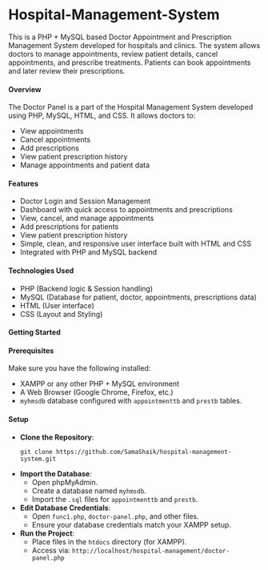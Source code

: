 # Hospital-Management-System
This is a PHP + MySQL based Doctor Appointment and Prescription Management System developed for hospitals and clinics. The system allows doctors to manage appointments, review patient details, cancel appointments, and prescribe treatments. Patients can book appointments and later review their prescriptions.

#### **Overview**
The Doctor Panel is a part of the Hospital Management System developed using PHP, MySQL, HTML, and CSS. It allows doctors to:
- View appointments
- Cancel appointments
- Add prescriptions
- View patient prescription history
- Manage appointments and patient data

#### **Features**
- Doctor Login and Session Management
- Dashboard with quick access to appointments and prescriptions
- View, cancel, and manage appointments
- Add prescriptions for patients
- View patient prescription history
- Simple, clean, and responsive user interface built with HTML and CSS
- Integrated with PHP and MySQL backend

#### **Technologies Used**
- PHP (Backend logic & Session handling)
- MySQL (Database for patient, doctor, appointments, prescriptions data)
- HTML (User interface)
- CSS (Layout and Styling)

#### **Getting Started**

#### **Prerequisites**
Make sure you have the following installed:
- XAMPP or any other PHP + MySQL environment
- A Web Browser (Google Chrome, Firefox, etc.)
- `myhmsdb` database configured with `appointmenttb` and `prestb` tables.

#### **Setup**
- **Clone the Repository**:
    ```
    git clone https://github.com/SamaShaik/hospital-management-system.git
    ```
- **Import the Database**:
    - Open phpMyAdmin.
    - Create a database named `myhmsdb`.
    - Import the `.sql` files for `appointmenttb` and `prestb`.
- **Edit Database Credentials**:
    - Open `func1.php`, `doctor-panel.php`, and other files.
    - Ensure your database credentials match your XAMPP setup.
- **Run the Project**:
    - Place files in the `htdocs` directory (for XAMPP).
    - Access via: `http://localhost/hospital-management/doctor-panel.php`
